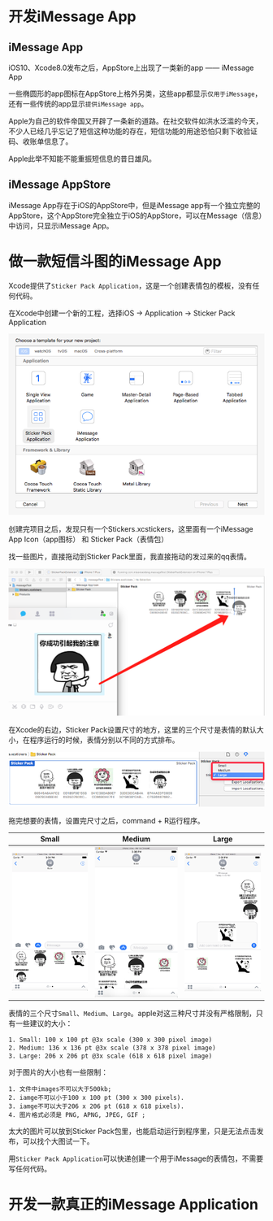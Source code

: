 # 开发iMessage App

## iMessage App

iOS10、Xcode8.0发布之后，AppStore上出现了一类新的app —— iMessage App

一些椭圆形的app图标在AppStore上格外另类，这些app都显示`仅用于iMessage`，还有一些传统的app显示`提供iMessage app`。

Apple为自己的软件帝国又开辟了一条新的道路。在社交软件如洪水泛滥的今天，不少人已经几乎忘记了短信这种功能的存在，短信功能的用途恐怕只剩下收验证码、收账单信息了。

Apple此举不知能不能重振短信息的昔日雄风。

## iMessage AppStore

iMessage App存在于iOS的AppStore中，但是iMessage app有一个独立完整的AppStore，这个AppStore完全独立于iOS的AppStore，可以在Message（信息）中访问，只显示iMessage App。

# 做一款短信斗图的iMessage App

Xcode提供了`Sticker Pack Application`，这是一个创建表情包的模板，没有任何代码。

在Xcode中创建一个新的工程，选择iOS -> Application -> Sticker Pack Application

![img](https://github.com/mxdios/notebook/blob/master/notebooks/images/QQ20160921-1.png?raw=true)

创建完项目之后，发现只有一个Stickers.xcstickers，这里面有一个iMessage App Icon（app图标） 和 Sticker Pack（表情包）

找一些图片，直接拖动到Sticker Pack里面，我直接拖动的发过来的qq表情。

![img](https://github.com/mxdios/notebook/blob/master/notebooks/images/QQ20160921-2.png?raw=true)

在Xcode的右边，Sticker Pack设置尺寸的地方，这里的三个尺寸是表情的默认大小，在程序运行的时候，表情分别以不同的方式排布。

![img](https://github.com/mxdios/notebook/blob/master/notebooks/images/QQ20160921-7.png?raw=true)

拖完想要的表情，设置完尺寸之后，command + R运行程序。

|Small|Medium|Large|
|:---:|:---:|:---:|
|![img](https://github.com/mxdios/notebook/blob/master/notebooks/images/QQ20160921-3.png?raw=true)|![img](https://github.com/mxdios/notebook/blob/master/notebooks/images/QQ20160921-4.png?raw=true)|![img](https://github.com/mxdios/notebook/blob/master/notebooks/images/QQ20160921-6.png?raw=true)|


表情的三个尺寸`Small`、`Medium`、`Large`。apple对这三种尺寸并没有严格限制，只有一些建议的大小：

```
1. Small: 100 x 100 pt @3x scale (300 x 300 pixel image)
2. Medium: 136 x 136 pt @3x scale (378 x 378 pixel image)
3. Large: 206 x 206 pt @3x scale (618 x 618 pixel image)
```

对于图片的大小也有一些限制：

```
1. 文件中images不可以大于500kb;
2. iamge不可以小于100 x 100 pt (300 x 300 pixels).
3. iamge不可以大于206 x 206 pt (618 x 618 pixels).
4. 图片格式必须是 PNG, APNG, JPEG, GIF ;
```
太大的图片可以放到Sticker Pack包里，也能启动运行到程序里，只是无法点击发布，可以找个大图试一下。

用`Sticker Pack Application`可以快递创建一个用于iMessage的表情包，不需要写任何代码。

# 开发一款真正的iMessage Application


